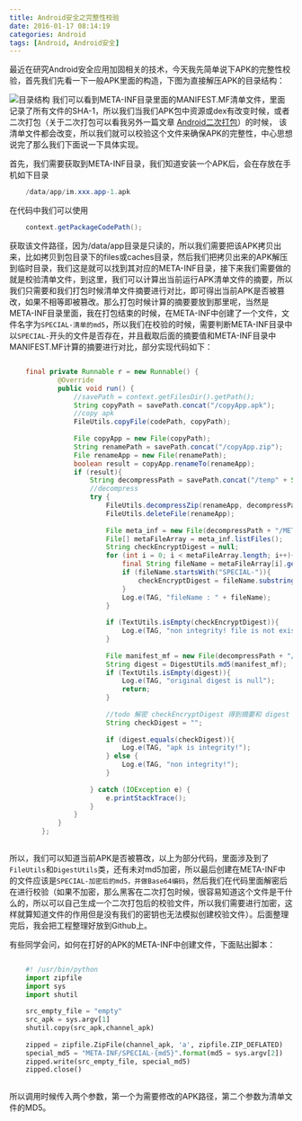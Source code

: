 ```yaml
---
title: Android安全之完整性校验
date: 2016-01-17 08:14:19
categories: Android
tags: [Android, Android安全]
---
```

最近在研究Android安全应用加固相关的技术，今天我先简单说下APK的完整性校验，首先我们先看一下一般APK里面的构造，下图为直接解压APK的目录结构：
<!--more-->
![目录结构](/images/android-integrity-01-20160120.png)
我们可以看到META-INF目录里面的MANIFEST.MF清单文件，里面记录了所有文件的SHA-1，所以我们当我们APK包中资源或dex有改变时候，或者二次打包（关于二次打包可以看我另外一篇文章
[Android二次打包](/2016/01/20/android-secondary-build/)）的时候，
该清单文件都会改变，所以我们就可以校验这个文件来确保APK的完整性，中心思想说完了那么我们下面说一下具体实现。

首先，我们需要获取到META-INF目录，我们知道安装一个APK后，会在存放在手机如下目录
```java
    /data/app/im.xxx.app-1.apk
```
在代码中我们可以使用
```java
    context.getPackageCodePath();
```
获取该文件路径，因为/data/app目录是只读的，所以我们需要把该APK拷贝出来，比如拷贝到包目录下的files或caches目录，然后我们把拷贝出来的APK解压到临时目录，我们这是就可以找到其对应的META-INF目录，接下来我们需要做的就是校验清单文件，到这里，我们可以计算出当前运行APK清单文件的摘要，所以我们只需要和我们打包时候清单文件摘要进行对比，即可得出当前APK是否被篡改，如果不相等即被篡改。那么打包时候计算的摘要要放到那里呢，当然是META-INF目录里面，我在打包结束的时候，在META-INF中创建了一个文件，文件名字为`SPECIAL-清单的md5`，所以我们在校验的时候，需要判断META-INF目录中以`SPECIAL-`开头的文件是否存在，并且截取后面的摘要值和META-INF目录中MANIFEST.MF计算的摘要进行对比，部分实现代码如下：
```java

    final private Runnable r = new Runnable() {
            @Override
            public void run() {
                //savePath = context.getFilesDir().getPath();
                String copyPath = savePath.concat("/copyApp.apk");
                //copy apk
                FileUtils.copyFile(codePath, copyPath);
    
                File copyApp = new File(copyPath);
                String renamePath = savePath.concat("/copyApp.zip");
                File renameApp = new File(renamePath);
                boolean result = copyApp.renameTo(renameApp);
                if (result){
                    String decompressPath = savePath.concat("/temp" + System.currentTimeMillis());
                    //decompress
                    try {
                        FileUtils.decompressZip(renameApp, decompressPath);
                        FileUtils.deleteFile(renameApp);
    
                        File meta_inf = new File(decompressPath + "/META-INF");
                        File[] metaFileArray = meta_inf.listFiles();
                        String checkEncryptDigest = null;
                        for (int i = 0; i < metaFileArray.length; i++){
                            final String fileName = metaFileArray[i].getName();
                            if (fileName.startsWith("SPECIAL-")){
                                checkEncryptDigest = fileName.substring(8);
                            }
                            Log.e(TAG, "fileName : " + fileName);
                        }
    
                        if (TextUtils.isEmpty(checkEncryptDigest)){
                            Log.e(TAG, "non integrity! file is not exists");
                        }
    
                        File manifest_mf = new File(decompressPath + "/META-INF/MANIFEST.MF");
                        String digest = DigestUtils.md5(manifest_mf);
                        if (TextUtils.isEmpty(digest)){
                            Log.e(TAG, "original digest is null");
                            return;
                        }
    
                        //todo 解密 checkEncryptDigest 得到摘要和 digest 进行比较
                        String checkDigest = "";
    
                        if (digest.equals(checkDigest)){
                            Log.e(TAG, "apk is integrity!");
                        } else {
                            Log.e(TAG, "non integrity!");
                        }
    
                    } catch (IOException e) {
                        e.printStackTrace();
                    }
                }
            }
        };
        
```

所以，我们可以知道当前APK是否被篡改，以上为部分代码，里面涉及到了`FileUtils`和`DigestUtils`类，还有未对md5加密，所以最后创建在META-INF中的文件应该是`SPECIAL-加密后的md5，并做Base64编码`，然后我们在代码里面解密后在进行校验（如果不加密，那么黑客在二次打包时候，很容易知道这个文件是干什么的，所以可以自己生成一个二次打包后的校验文件，所以我们需要进行加密，这样就算知道文件的作用但是没有我们的密钥也无法模拟创建校验文件）。后面整理完后，我会把工程整理好放到Github上。

有些同学会问，如何在打好的APK的META-INF中创建文件，下面贴出脚本：
```python

    #! /usr/bin/python
    import zipfile
    import sys
    import shutil
    
    src_empty_file = "empty"
    src_apk = sys.argv[1]
    shutil.copy(src_apk,channel_apk)
    
    zipped = zipfile.ZipFile(channel_apk, 'a', zipfile.ZIP_DEFLATED)
    special_md5 = "META-INF/SPECIAL-{md5}".format(md5 = sys.argv[2])
    zipped.write(src_empty_file, special_md5)
    zipped.close()
    
```
所以调用时候传入两个参数，第一个为需要修改的APK路径，第二个参数为清单文件的MD5。

